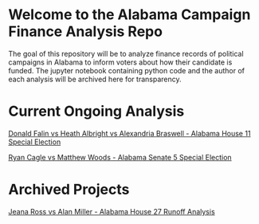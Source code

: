 # Welcome to the Alabama Campaign Finance Analysis Repo
The goal of this repository will be to analyze finance records of political campaigns in Alabama to inform voters about how their candidate is funded. The jupyter notebook containing python code and the author of each analysis will be archived here for transparency. 

# Current Ongoing Analysis 
[Donald Falin vs Heath Albright vs Alexandria Braswell - Alabama House 11 Special Election](AL_House_11/house11race_finance_analysis.ipynb)

[Ryan Cagle vs Matthew Woods - Alabama Senate 5 Special Election](https://github.com/Corey4005/ALCampaignFinance/tree/main/AL_Senate_5)

# Archived Projects
[Jeana Ross vs Alan Miller - Alabama House 27 Runoff Analysis](AL_House_27/house27race_finance_analysis.ipynb)
